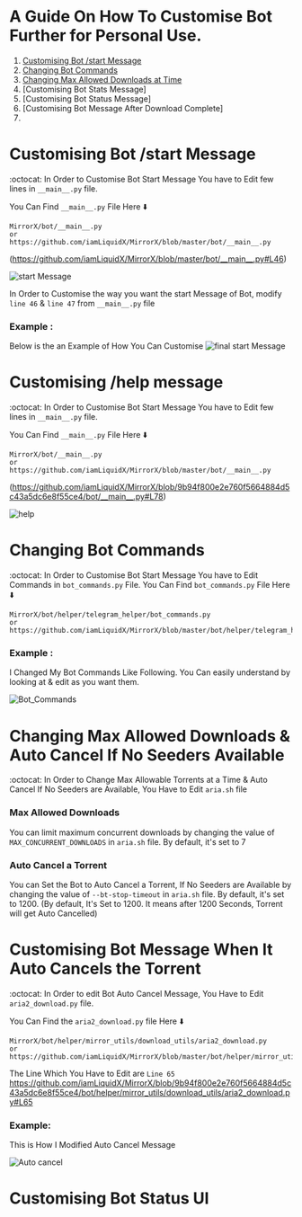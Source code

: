 # A Guide On How To Customise Bot Further for Personal Use.

1. [Customising Bot /start Message](https://github.com/destiny6520/modification#Customising-Bot-start-Message)
2. [Changing Bot Commands](https://github.com/destiny6520/modification#Changing-Bot-Commands)
3. [Changing Max Allowed Downloads at Time](https://github.com/destiny6520/modification#Changing-Max-Allowed-Downloads-at-Time)
4. [Customising Bot Stats Message]
5. [Customising Bot Status Message]
6. [Customising Bot Message After Download Complete]
8. 


# Customising Bot /start Message
:octocat: In Order to Customise Bot Start Message You have to Edit few lines in `__main__.py` file. 

You Can Find `__main__.py` File Here ⬇️
```
MirrorX/bot/__main__.py
or
https://github.com/iamLiquidX/MirrorX/blob/master/bot/__main__.py
```
(https://github.com/iamLiquidX/MirrorX/blob/master/bot/__main__.py#L46)

![start Message](https://i.ibb.co/7QmMWjM/start-message-init.png)

In Order to Customise the way you want the start Message of Bot,  modify  `line 46` & `line 47` from `__main__.py` file 

### Example :
Below is the an Example of How You Can Customise
![final start Message](https://i.ibb.co/pxVxbcX/start-message-final.png)


# Customising /help message
:octocat: In Order to Customise Bot Start Message You have to Edit few lines in `__main__.py` file. 

You Can Find `__main__.py` File Here ⬇️
```
MirrorX/bot/__main__.py
or
https://github.com/iamLiquidX/MirrorX/blob/master/bot/__main__.py
```

 (https://github.com/iamLiquidX/MirrorX/blob/9b94f800e2e760f5664884d5c43a5dc6e8f55ce4/bot/__main__.py#L78)

![help](https://i.ibb.co/NpKvxwm/help-init.png)
# Changing Bot Commands
:octocat: In Order to Customise Bot Start Message You have to Edit Commands in `bot_commands.py` File.
You Can Find `bot_commands.py` File Here ⬇️
```
MirrorX/bot/helper/telegram_helper/bot_commands.py
or
https://github.com/iamLiquidX/MirrorX/blob/master/bot/helper/telegram_helper/bot_commands.py
```
### Example :
I Changed My Bot Commands Like Following. You Can easily understand by looking at & edit as you want them.

![Bot_Commands](https://i.ibb.co/fHKCLN5/botcommands.png)

# Changing Max Allowed Downloads & Auto Cancel If No Seeders Available
:octocat: In Order to Change Max Allowable Torrents at a Time & Auto Cancel If No Seeders are Available, You Have to Edit `aria.sh` file

### Max Allowed Downloads
You can limit maximum concurrent downloads by changing the value of `MAX_CONCURRENT_DOWNLOADS` in `aria.sh` file. By default, it's set to 7
### Auto Cancel a Torrent 
You can Set the Bot to Auto Cancel a Torrent, If No Seeders are Available by changing the value of `--bt-stop-timeout` in `aria.sh` file. By default, it's set to 1200.  (By default, It's Set to 1200. It means after 1200 Seconds, Torrent will get Auto Cancelled)

# Customising Bot Message When It Auto Cancels the Torrent
:octocat: In Order to edit Bot Auto Cancel Message, You Have to Edit `aria2_download.py` file.

You Can Find the `aria2_download.py` file Here ⬇️

```
MirrorX/bot/helper/mirror_utils/download_utils/aria2_download.py
or
https://github.com/iamLiquidX/MirrorX/blob/master/bot/helper/mirror_utils/download_utils/aria2_download.py
```
The Line Which You Have to Edit are `Line 65` https://github.com/iamLiquidX/MirrorX/blob/9b94f800e2e760f5664884d5c43a5dc6e8f55ce4/bot/helper/mirror_utils/download_utils/aria2_download.py#L65

### Example: 
This is How I Modified Auto Cancel Message

![Auto cancel](https://i.ibb.co/qrJmg1p/Auto-Cancel.png)


# Customising Bot Status UI
